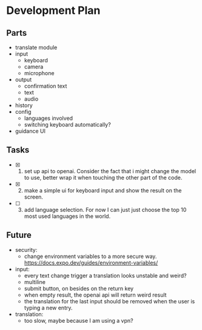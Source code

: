 # Development Plan

## Parts

- translate module
- input
  - keyboard
  - camera
  - microphone
- output
  - confirmation text
  - text
  - audio
- history
- config
  - languages involved
  - switching keyboard automatically?
- guidance UI

## Tasks

- [x] 1. set up api to openai. Consider the fact that i might change the model to use, better wrap it when touching the other part of the code.
- [x] 2. make a simple ui for keyboard input and show the result on the screen.
- [ ] 3. add language selection. For now I can just just choose the top 10 most used languages in the world.

## Future

- security:
  - change environment variables to a more secure way. https://docs.expo.dev/guides/environment-variables/
- input:
  - every text change trigger a translation looks unstable and weird?
  - multiline
  - submit button, on besides on the return key
  - when empty result, the openai api will return weird result
  - the translation for the last input should be removed when the user is typing a new entry.
- translation:
  - too slow, maybe because I am using a vpn?
